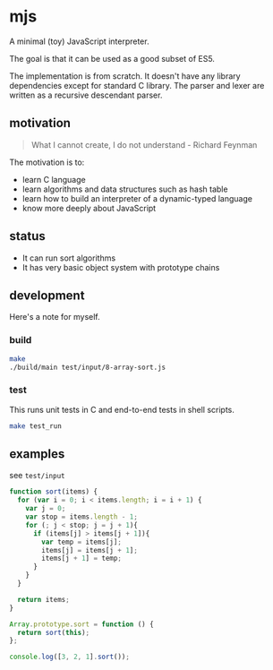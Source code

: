 # mjs

A minimal (toy) JavaScript interpreter.

The goal is that it can be used as a good subset of ES5.

The implementation is from scratch. It doesn't have any library dependencies except for standard C library.
The parser and lexer are written as a recursive descendant parser.

## motivation

> What I cannot create, I do not understand - Richard Feynman

The motivation is to:

- learn C language 
- learn algorithms and data structures such as hash table
- learn how to build an interpreter of a dynamic-typed language
- know more deeply about JavaScript

## status

- It can run sort algorithms 
- It has very basic object system with prototype chains

## development

Here's a note for myself.

### build

```sh
make
./build/main test/input/8-array-sort.js
```

### test

This runs unit tests in C and end-to-end tests in shell scripts.

```sh
make test_run
```

## examples

see `test/input`

```js
function sort(items) {
  for (var i = 0; i < items.length; i = i + 1) {
    var j = 0;
    var stop = items.length - 1;
    for (; j < stop; j = j + 1){
      if (items[j] > items[j + 1]){
        var temp = items[j];
        items[j] = items[j + 1];
        items[j + 1] = temp;
      }
    }
  }

  return items;
}

Array.prototype.sort = function () {
  return sort(this);
};

console.log([3, 2, 1].sort());
```
